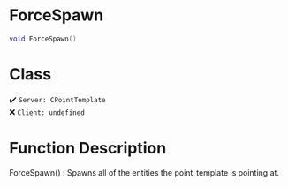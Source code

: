 # ForceSpawn
```lua
void ForceSpawn()
```
# Class
✔️ `Server: CPointTemplate`  
❌ `Client: undefined`  

# Function Description
ForceSpawn() : Spawns all of the entities the point_template is pointing at.
